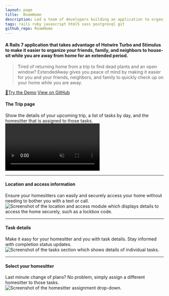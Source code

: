 ```yaml
---
layout: page
title:  RoamHome
description: Led a team of developers building an application to organize house-sitting tasks while you are away for an extended period. Utilized <strong>Ruby on Rails 7 and PostgreSQL</strong> for the back-end and <strong>HTML/CSS, JavaScript, Hotwire Turbo and Stimulus, and Bootstrap</strong> for the front-end. Deployed with Fly.io.
tags: rails ruby javascript html5 sass postgresql git
github_repo: RoamHome
---
```


#### A <strong>Rails 7 application</strong> that takes advantage of <strong>Hotwire Turbo and Stimulus</strong> to make it easier to organize your friends, family, and neighbors to house-sit while you are away from home for an extended period.
> Tired of returning home from a trip to find dead plants and an open window? ExtendedAway gives you peace of mind by making it easier for you and your friends, neighbors, and family to quickly check up on your home while you are away.

<div>
<a href="https://go.jfd.is/roamhome" class="pointer-events-auto transition ease-in-out duration-300 text-center rounded-sm bg-blue-600 py-2 px-4 no-underline font-semibold text-white hover:bg-blue-800"><span class="text-white text-sm mr-2">🚀</span><span>Try the Demo</span></a>
<a href="https://github.com/jdepumpo/{%= resource.data.github_repo %}" class="pointer-events-auto transition ease-in-out duration-300 text-center rounded-sm bg-slate-600 py-2 px-4 no-underline font-semibold text-white hover:bg-slate-800"><i class="devicon-github-plain text-white text-sm mr-2"></i><span>View on GitHub</span></a>
</div>

#### The Trip page
Show the details of your upcoming trip, a list of tasks by day, and the homesitter that is assigned to those tasks.
<video autoplay muted loop alt="Screen recording of the main trip page of ExtendedAway, which shows upcoming tasks and which homesitters will be performing them.">
  <source src="https://res.cloudinary.com/dxfg68ykv/video/upload/v1677771861/ExtendedAwayOverview_xs2jat.mp4" type="video/mp4">
Your browser does not support the video tag.
</video>

----
#### Location and access information
Ensure your homesitters can easily and securely access your home without needing to bother you with a text or call.
![Screenshot of the location and access module which displays details to access the home securely, such as a lockbox code.](/images/ExtendedAway/LockInfo.png)

----
#### Task details
Make it easy for your homesitter and you with task details. Stay informed with completion status updates.
![Screenshot of the tasks section which shows details of individual tasks.](/images/ExtendedAway/TaskDetails.png)

----
#### Select your homesitter
Last minute change of plans? No problem, simply assign a different homesitter to those tasks.
![Screenshot of the homesitter assignment drop-down.](/images/ExtendedAway/SelectHomesitter.png)
